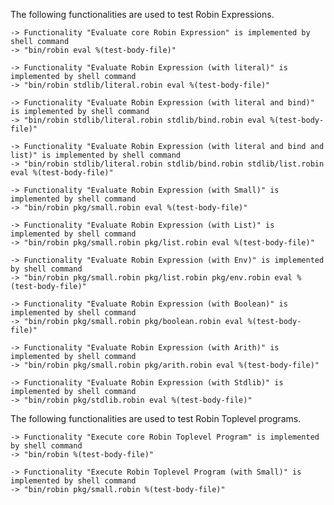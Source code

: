 The following functionalities are used to test Robin Expressions.

    -> Functionality "Evaluate core Robin Expression" is implemented by shell command
    -> "bin/robin eval %(test-body-file)"

    -> Functionality "Evaluate Robin Expression (with literal)" is implemented by shell command
    -> "bin/robin stdlib/literal.robin eval %(test-body-file)"

    -> Functionality "Evaluate Robin Expression (with literal and bind)" is implemented by shell command
    -> "bin/robin stdlib/literal.robin stdlib/bind.robin eval %(test-body-file)"

    -> Functionality "Evaluate Robin Expression (with literal and bind and list)" is implemented by shell command
    -> "bin/robin stdlib/literal.robin stdlib/bind.robin stdlib/list.robin eval %(test-body-file)"

    -> Functionality "Evaluate Robin Expression (with Small)" is implemented by shell command
    -> "bin/robin pkg/small.robin eval %(test-body-file)"

    -> Functionality "Evaluate Robin Expression (with List)" is implemented by shell command
    -> "bin/robin pkg/small.robin pkg/list.robin eval %(test-body-file)"

    -> Functionality "Evaluate Robin Expression (with Env)" is implemented by shell command
    -> "bin/robin pkg/small.robin pkg/list.robin pkg/env.robin eval %(test-body-file)"

    -> Functionality "Evaluate Robin Expression (with Boolean)" is implemented by shell command
    -> "bin/robin pkg/small.robin pkg/boolean.robin eval %(test-body-file)"

    -> Functionality "Evaluate Robin Expression (with Arith)" is implemented by shell command
    -> "bin/robin pkg/small.robin pkg/arith.robin eval %(test-body-file)"

    -> Functionality "Evaluate Robin Expression (with Stdlib)" is implemented by shell command
    -> "bin/robin pkg/stdlib.robin eval %(test-body-file)"

The following functionalities are used to test Robin Toplevel programs.

    -> Functionality "Execute core Robin Toplevel Program" is implemented by shell command
    -> "bin/robin %(test-body-file)"

    -> Functionality "Execute Robin Toplevel Program (with Small)" is implemented by shell command
    -> "bin/robin pkg/small.robin %(test-body-file)"
